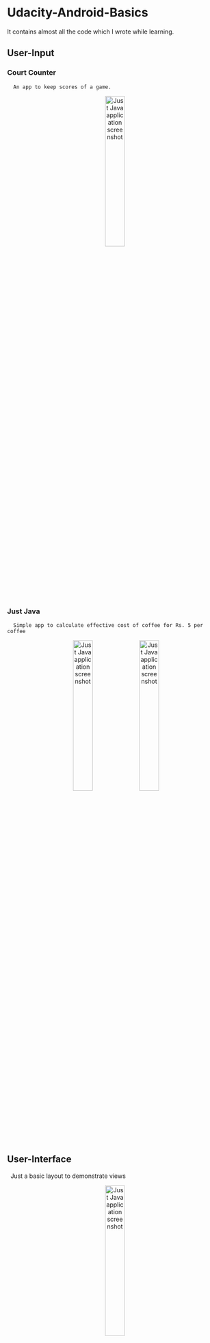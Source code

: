# Udacity-Android-Basics
It contains almost all the code which I wrote while learning.

## User-Input
  ### Court Counter
      An app to keep scores of a game.
<p align="center">
  <img src="../master/User-Input/CourtCounter/courtcounter.png" width="30%" alt="Just Java application screenshot">
</p>     

      
  ### Just Java
      Simple app to calculate effective cost of coffee for Rs. 5 per coffee
<p align="center">
  <img src="../master/User-Input/JustJava/justjavathemed.png" width="30%" alt="Just Java application screenshot" style="margin-left:5px">
  <img src="../master/User-Input/JustJava/justjavainbox.png" width="30%" alt="Just Java application screenshot">
</p>
      
## User-Interface
    Just a basic layout to demonstrate views
<p align="center">
  <img src="../master/User-Interface/userinterface.png" width="30%" alt="Just Java application screenshot">
</p>
